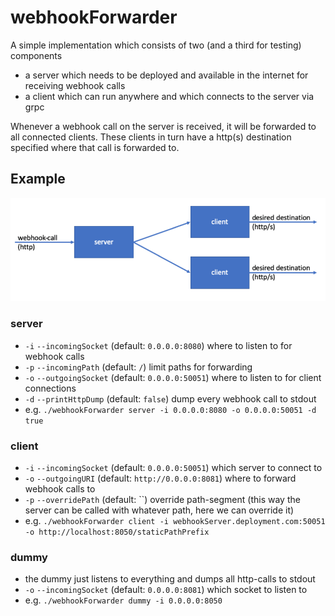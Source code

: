# webhookForwarder

A simple implementation which consists of two (and a third for testing) components
- a server which needs to be deployed and available in the internet for receiving webhook calls
- a client which can run anywhere and which connects to the server via grpc

Whenever a webhook call on the server is received, it will be forwarded to all connected clients. These clients in turn have a http(s) destination specified where that call is forwarded to.

## Example
![diagram](https://raw.githubusercontent.com/dunv/webhookForwarder/master/diagram.png)

### server
* `-i` `--incomingSocket` (default: `0.0.0.0:8080`) where to listen to for webhook calls
* `-p` `--incomingPath` (default: `/`) limit paths for forwarding
* `-o` `--outgoingSocket` (default: `0.0.0.0:50051`) where to listen to for client connections
* `-d` `--printHttpDump` (default: `false`) dump every webhook call to stdout
* e.g. `./webhookForwarder server -i 0.0.0.0:8080 -o 0.0.0.0:50051 -d true`

### client
* `-i` `--incomingSocket` (default: `0.0.0.0:50051`) which server to connect to
* `-o` `--outgoingURI` (default: `http://0.0.0.0:8081`) where to forward webhook calls to
* `-p` `--overridePath` (default: ``) override path-segment (this way the server can be called with whatever path, here we can override it)
* e.g. `./webhookForwarder client -i webhookServer.deployment.com:50051 -o http://localhost:8050/staticPathPrefix`

### dummy
* the dummy just listens to everything and dumps all http-calls to stdout
* `-o` `--incomingSocket` (default: `0.0.0.0:8081`) which socket to listen to
* e.g. `./webhookForwarder dummy -i 0.0.0.0:8050`
